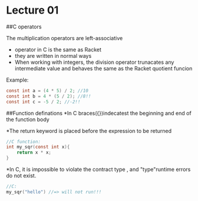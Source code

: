 # Lecture 01

##C operators

The multiplication operators are left-associative

* operator in C is the same as Racket
* they are written in normal ways
* When working with integers, the division operator trunacates
any intermediate value and behaves the same as the Racket 
quotient funcion


Example:
```C
const int a = (4 * 5) / 2; //10
const int b = 4 * (5 / 2); //8!!
const int c = -5 / 2; //-2!!
```

##Function definations
*In C braces({})indecatest the beginning and end of the function body

*The return keyword is placed before the expression to be returned

```C
//C function:
int my_sqr(const int x){
	return x * x;
}
```
*In C, it is impossible to violate the contract type , and "type"runtime
errors do not exist.

```C
//C:
my_sqr("hello") //=> will not run!!!
